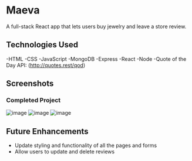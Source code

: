 # Maeva
A full-stack React app that lets users buy jewelry and leave a store review.  

## Technologies Used

-HTML
-CSS
-JavaScript
-MongoDB 
-Express
-React
-Node
-Quote of the Day API: (http://quotes.rest/qod)


## Screenshots

### Completed Project
![image](https://i.imgur.com/ZoYvkYw.png)
![image](https://i.imgur.com/IG1dNI6.png)
![image](https://i.imgur.com/1z63htY.png)



## Future Enhancements
- Update styling and functionality of all the pages and forms
- Allow users to update and delete reviews
